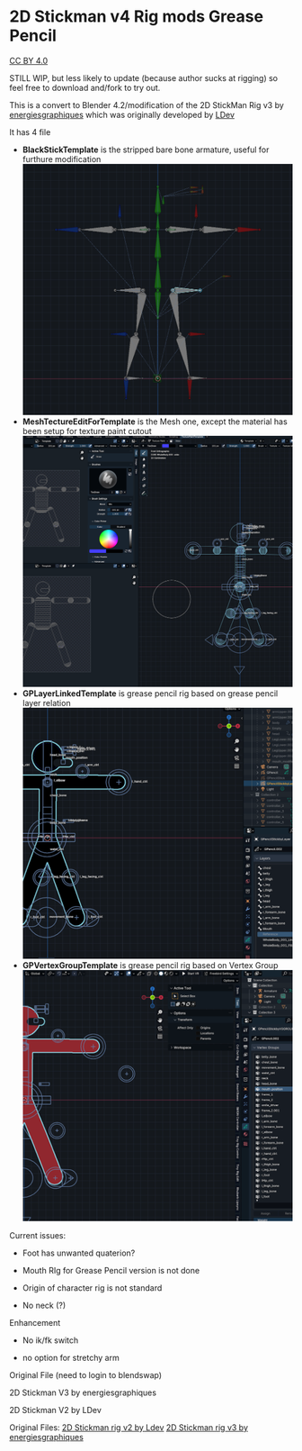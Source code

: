 # 2D Stickman v4 Rig mods Grease Pencil

[CC BY 4.0](https://creativecommons.org/licenses/by/4.0/deed.en)

STILL WIP, but less likely to update (because author sucks at rigging) so feel free to download and/fork to try out.

This is a convert to Blender 4.2/modification of the 2D StickMan Rig v3 by [energiesgraphiques](https://blendswap.com/profile/40739) which was originally developed by [LDev](http://www.blendswap.com/user/LDev)

It has 4 file

- **BlackStickTemplate** is the stripped bare bone armature, useful for furthure modification
  ![BlankTemplate](./screenshots/BlankTemplate.png)
- **MeshTectureEditForTemplate** is the Mesh one, except the material has been setup for texture paint cutout
  ![TextureTemplate](./screenshots/TextEditing.png)
- **GPLayerLinkedTemplate** is grease pencil rig based on grease pencil layer relation
  ![BlankTemplate](./screenshots/LayerEditing.png)
- **GPVertexGroupTemplate** is grease pencil rig based on Vertex Group
  ![BlankTemplate](./screenshots/VGediting.png)

Current issues:

- Foot has unwanted quaterion?

- Mouth RIg for Grease Pencil version is not done

- Origin of character rig is not standard

- No neck (?)

Enhancement

- No ik/fk switch

- no option for stretchy arm

Original File (need to login to blendswap)

2D Stickman V3 by energiesgraphiques

2D Stickman V2 by LDev

Original Files:
[2D Stickman rig v2 by Ldev](https://blendswap.com/blend/15217)
[2D Stickman rig v3 by energiesgraphiques](https://blendswap.com/blend/16158)
